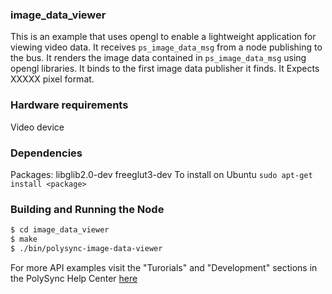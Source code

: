 ### image_data_viewer
This is an example that uses opengl to enable a lightweight application for viewing video data.
It receives `ps_image_data_msg` from a node publishing to the bus.
It renders the image data contained in `ps_image_data_msg` using opengl libraries.
It binds to the first image data publisher it finds.
It Expects XXXXX pixel format.

### Hardware requirements
Video device

### Dependencies
Packages: libglib2.0-dev freeglut3-dev
To install on Ubuntu
`sudo apt-get install <package>`

### Building and Running the Node
```bash
$ cd image_data_viewer
$ make
$ ./bin/polysync-image-data-viewer 
```

For more API examples visit the "Turorials" and "Development" sections in the PolySync Help Center [here](https://help.polysync.io/articles/)
